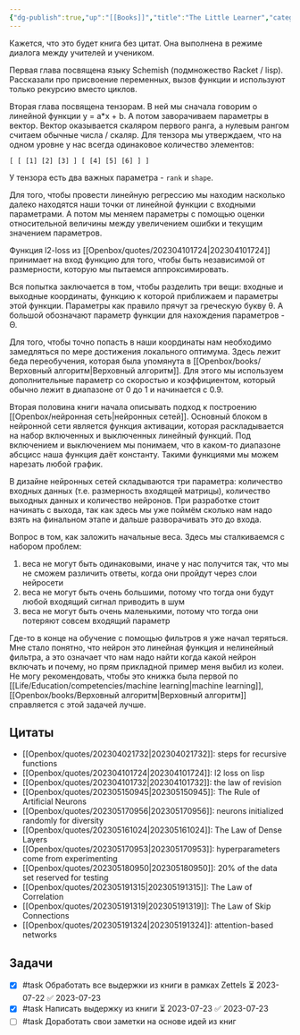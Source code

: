```yaml
---
{"dg-publish":true,"up":"[[Books]]","title":"The Little Learner","category":"book","status":"Completed","tags":["books"],"rating":2,"date":"2023-02-20","modified_at":"2023-07-23T21:46:22+03:00","dg-path":"/books/The Little Learner.md","permalink":"/books/the-little-learner/","dgPassFrontmatter":true}
---
```





Кажется, что это будет книга без цитат. Она выполнена в режиме диалога между учителей и учеником. 

Первая глава посвящена языку Schemish (подмножество Racket / lisp). Рассказали про присвоение переменных, вызов функции и используют только рекурсию вместо циклов.

Вторая глава посвящена тензорам. В ней мы сначала говорим о линейной функции y = a\*x + b. А потом заворачиваем параметры в вектор. Вектор оказывается скаляром первого ранга, а нулевым рангом считаем обычные числа / скаляр. Для тензора мы утверждаем, что на одном уровне у нас всегда одинаковое количество элементов:
```
[ [ [1] [2] [3] ] [ [4] [5] [6] ] ]
```
У тензора есть два важных параметра - `rank` и `shape`.

Для того, чтобы провести линейную регрессию мы находим насколько далеко находятся наши точки от линейной функции с входными параметрами. А потом мы меняем параметры с помощью оценки относительной величины между увеличением ошибки и текущим значением параметров. 

Функция l2-loss из [[Openbox/quotes/202304101724|202304101724]] принимает на вход функцию для того, чтобы быть независимой от размерности, которую мы пытаемся аппроксимировать.

Вся попытка заключается в том, чтобы разделить три вещи: входные и выходные координаты, функцию к которой приближаем и параметры этой функции. Параметры как правило прячут за греческую букву θ. А большой обозначают параметр функции для нахождения параметров - Θ.

Для того, чтобы точно попасть в наши координаты нам необходимо замедляться по мере достижения локального оптимума. Здесь лежит беда переобучения, которая была упомянута в [[Openbox/books/Верховный алгоритм|Верховный алгоритм]]. Для этого мы используем дополнительные параметр со скоростью и коэффициентом, который обычно лежит в диапазоне от 0 до 1 и начинается с 0.9.

Вторая половина книги начала описывать подход к построению [[Openbox/нейронная сеть|нейронных сетей]]. Основный блоком в нейронной сети является функция активации, которая раскладывается на набор включенных и выключенных линейный функций. Под включением и выключением мы понимаем, что в каком-то диапазоне абсцисс наша функция даёт константу. Такими функциями мы можем нарезать любой график. 

В дизайне нейронных сетей складываются три параметра: количество входных данных (т.е. размерность входящей матрицы), количество выходных данных и количество нейронов. При разработке стоит начинать с выхода, так как здесь мы уже поймём сколько нам надо взять на финальном этапе и дальше разворачивать это до входа. 

Вопрос в том, как заложить начальные веса. Здесь мы сталкиваемся с набором проблем:
1. веса не могут быть одинаковыми, иначе у нас получится так, что мы не сможем различить ответы, когда они пройдут через слои нейросети
2. веса не могут быть очень большими, потому что тогда они будут любой входящий сигнал приводить в шум
3. веса не могут быть очень маленькими, потому что тогда они потеряют совсем входящий параметр

Где-то в конце на обучение с помощью фильтров я уже начал теряться. Мне стало понятно, что нейрон это линейная функция и нелинейный фильтра, а это означает что нам надо найти когда какой нейрон включать и почему, но прям прикладной пример меня выбил из колеи. Не могу рекомендовать, чтобы это книжка была первой по [[Life/Education/competencies/machine learning|machine learning]], [[Openbox/books/Верховный алгоритм|Верховный алгоритм]] справляется с этой задачей лучше.

## Цитаты

- [[Openbox/quotes/202304021732|202304021732]]: steps for recursive functions
- [[Openbox/quotes/202304101724|202304101724]]: l2 loss on lisp
- [[Openbox/quotes/202304101732|202304101732]]: the law of revision
- [[Openbox/quotes/202305150945|202305150945]]: The Rule of Artificial Neurons
- [[Openbox/quotes/202305170956|202305170956]]: neurons initialized randomly for diversity
- [[Openbox/quotes/202305161024|202305161024]]: The Law of Dense Layers
- [[Openbox/quotes/202305170953|202305170953]]: hyperparameters come from experimenting
- [[Openbox/quotes/202305180950|202305180950]]: 20% of the data set reserved for testing
- [[Openbox/quotes/202305191315|202305191315]]: The Law of Correlation
- [[Openbox/quotes/202305191319|202305191319]]: The Law of Skip Connections
- [[Openbox/quotes/202305191324|202305191324]]: attention-based networks


## Задачи

- [x] #task Обработать все выдержки из книги в рамках Zettels ⏳ 2023-07-22 ✅ 2023-07-23
- [x] #task Написать выдержку из книги ⏳ 2023-07-23 ✅ 2023-07-23
- [ ] #task Доработать свои заметки на основе идей из книг
